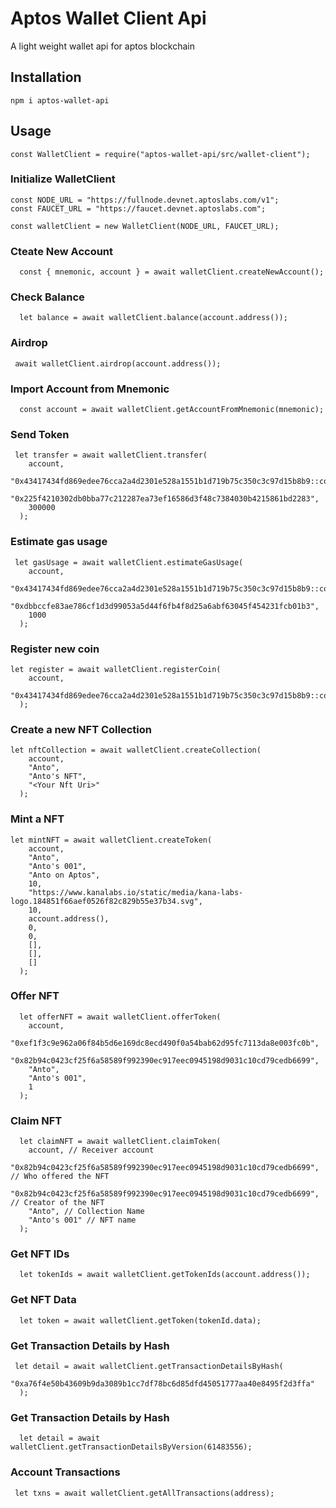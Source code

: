 # Aptos Wallet Client Api
A light weight wallet api for aptos blockchain

## Installation
```
npm i aptos-wallet-api
```
## Usage
```
const WalletClient = require("aptos-wallet-api/src/wallet-client");
```

### Initialize WalletClient

```
const NODE_URL = "https://fullnode.devnet.aptoslabs.com/v1";
const FAUCET_URL = "https://faucet.devnet.aptoslabs.com";

const walletClient = new WalletClient(NODE_URL, FAUCET_URL);
```

### Cteate New Account

```
  const { mnemonic, account } = await walletClient.createNewAccount();
```

### Check Balance

```
  let balance = await walletClient.balance(account.address());
```

### Airdrop

```
 await walletClient.airdrop(account.address());
```

### Import Account from Mnemonic

```
  const account = await walletClient.getAccountFromMnemonic(mnemonic);
```

### Send Token

```
 let transfer = await walletClient.transfer(
    account,
    "0x43417434fd869edee76cca2a4d2301e528a1551b1d719b75c350c3c97d15b8b9::coins::BTC",
    "0x225f4210302db0bba77c212287ea73ef16586d3f48c7384030b4215861bd2283",
    300000
  );
```

### Estimate gas usage

```
 let gasUsage = await walletClient.estimateGasUsage(
    account,
    "0x43417434fd869edee76cca2a4d2301e528a1551b1d719b75c350c3c97d15b8b9::coins::BTC",
    "0xdbbccfe83ae786cf1d3d99053a5d44f6fb4f8d25a6abf63045f454231fcb01b3",
    1000
  );
```

### Register new coin

```
let register = await walletClient.registerCoin(
    account,
    "0x43417434fd869edee76cca2a4d2301e528a1551b1d719b75c350c3c97d15b8b9::coins::BTC"
  );
```

### Create a new NFT Collection

```
let nftCollection = await walletClient.createCollection(
    account,
    "Anto",
    "Anto's NFT",
    "<Your Nft Uri>"
  );
```

### Mint a NFT

```
let mintNFT = await walletClient.createToken(
    account,
    "Anto",
    "Anto's 001",
    "Anto on Aptos",
    10,
    "https://www.kanalabs.io/static/media/kana-labs-logo.184851f66aef0526f82c829b55e37b34.svg",
    10,
    account.address(),
    0,
    0,
    [],
    [],
    []
  );
```

### Offer NFT

```
  let offerNFT = await walletClient.offerToken(
    account,
    "0xef1f3c9e962a06f84b5d6e169dc8ecd490f0a54bab62d95fc7113da8e003fc0b",
    "0x82b94c0423cf25f6a58589f992390ec917eec0945198d9031c10cd79cedb6699",
    "Anto",
    "Anto's 001",
    1
  );
```

### Claim NFT

```
  let claimNFT = await walletClient.claimToken(
    account, // Receiver account
    "0x82b94c0423cf25f6a58589f992390ec917eec0945198d9031c10cd79cedb6699", // Who offered the NFT
    "0x82b94c0423cf25f6a58589f992390ec917eec0945198d9031c10cd79cedb6699", // Creator of the NFT
    "Anto", // Collection Name
    "Anto's 001" // NFT name
  );
```

### Get NFT IDs

```
  let tokenIds = await walletClient.getTokenIds(account.address());
```

### Get NFT Data

```
  let token = await walletClient.getToken(tokenId.data);
```

### Get Transaction Details by Hash

```
 let detail = await walletClient.getTransactionDetailsByHash(
    "0xa76f4e50b43609b9da3089b1cc7df78bc6d85dfd45051777aa40e8495f2d3ffa"
  );
```

### Get Transaction Details by Hash

```
  let detail = await walletClient.getTransactionDetailsByVersion(61483556);
```

### Account Transactions

```
 let txns = await walletClient.getAllTransactions(address);
```
